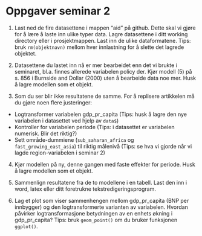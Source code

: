 Oppgaver seminar 2
================

1.  Last ned de fire datasettene i mappen “aid” på github. Dette skal vi
    gjøre for å lære å laste inn ulike typer data. Lagre datasettene i
    ditt working directory eller i prosjektmappen. Last inn de ulike
    dataformatene. Tips: bruk `rm(objektnavn)` mellom hver innlastning
    for å slette det lagrede objektet.

2.  Datasettene du lastet inn nå er mer bearbeidet enn det vi brukte i
    seminaret, bl.a. finnes allerede variabelen policy der. Kjør modell
    (5) på s. 856 i Burnside and Dollar (2000) uten å bearbeide data noe
    mer. Husk å lagre modellen som et objekt.

3.  Som du ser blir ikke resultatene de samme. For å replisere
    artikkelen må du gjøre noen flere justeringer:

<!-- end list -->

  - Logtransformer variabelen gdp\_pr\_capita (Tips: husk å lagre den
    nye variabelen i datasettet ved hjelp av `data$`)
  - Kontroller for variabelen periode (Tips: i datasettet er variabelen
    numerisk. Blir det riktig?)
  - Sett område-dummiene (`sub_saharan_africa` og
    `fast_growing_east_asia`) til riktig målenivå (Tips: se hva vi
    gjorde når vi lagde region-variabelen i seminar 2)

<!-- end list -->

4.  Kjør modellen på ny, denne gangen med faste effekter for periode.
    Husk å lagre modellen som et objekt.

5.  Sammenlign resultatene fra de to modellene i en tabell. Last den inn
    i word, latex eller ditt foretrukne tekstredigeringsprogram.

6.  Lag et plot som viser sammenhengen mellom gdp\_pr\_capita (BNP per
    innbygger) og den logtransformerte varianten av variabelen. Hvordan
    påvirker logtransformasjone betydningen av en enhets økning i
    gdp\_pr\_capita? Tips: bruk `geom_point()` om du bruker funksjonen
    `ggplot()`.
